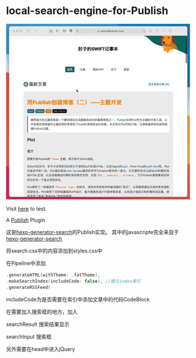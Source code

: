 # local-search-engine-for-Publish

![Demo](demo.gif)

Visit [here](https://www.fatbobman.com/tags/) to test.

A [Publish](https://github.com/JohnSundell/Publish) Plugin

这是[hexo-generator-search](https://github.com/wzpan/hexo-generator-search)的Publish实现。
其中的javascripte完全来自于[hexo-generator-search](https://github.com/wzpan/hexo-generator-search)

将search.css中的内容添加到styles.css中

在Pipeline中添加

```swift
.generateHTML(withTheme: .fatTheme),
.makeSearchIndex(includeCode: false), //建立index索引
.generateRSSFeed(
```

includeCode为是否需要在索引中添加文章中的代码CodeBlock

在需要加入搜索框的地方，加入

searchResult 搜索结果显示

searchInput 搜索框

另外需要在head中进入jQuery

